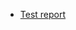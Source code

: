 - [Test report](https://github.com/barbara-b-k/TestLink-my-work/blob/main/TestLink%201.9.20%20%5BDEV%5D.pdf)
